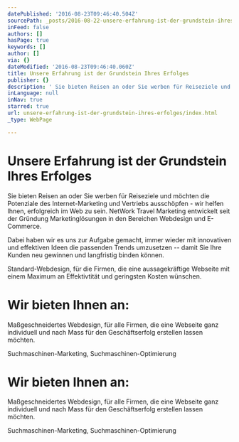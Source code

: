 ```yaml
---
datePublished: '2016-08-23T09:46:40.504Z'
sourcePath: _posts/2016-08-22-unsere-erfahrung-ist-der-grundstein-ihres-erfolges.md
inFeed: false
authors: []
hasPage: true
keywords: []
author: []
via: {}
dateModified: '2016-08-23T09:46:40.060Z'
title: Unsere Erfahrung ist der Grundstein Ihres Erfolges
publisher: {}
description: ' Sie bieten Reisen an oder Sie werben für Reiseziele und möchten die Potenziale des Internet-Marketing und Vertriebs ausschöpfen - wir helfen Ihnen, erfolgreich im Web zu sein. NetWork Travel Marketing entwickelt seit der Gründung Marketinglösungen in den Bereichen Webdesign und E-Commerce.'
inLanguage: null
inNav: true
starred: true
url: unsere-erfahrung-ist-der-grundstein-ihres-erfolges/index.html
_type: WebPage

---
```

# Unsere Erfahrung ist der Grundstein Ihres Erfolges

Sie bieten Reisen an oder Sie werben für Reiseziele und möchten die Potenziale des Internet-Marketing und Vertriebs ausschöpfen - wir helfen Ihnen, erfolgreich im Web zu sein. NetWork Travel Marketing entwickelt seit der Gründung Marketinglösungen in den Bereichen Webdesign und E-Commerce.

Dabei haben wir es uns zur Aufgabe gemacht, immer wieder mit innovativen und effektiven Ideen die passenden Trends umzusetzen -- damit Sie Ihre Kunden neu gewinnen und langfristig binden können.

Standard-Webdesign, für die Firmen, die eine aussagekräftige Webseite mit einem Maximum an Effektivtität und geringsten Kosten wünschen.

# Wir bieten Ihnen an:

Maßgeschneidertes Webdesign, für alle Firmen, die eine Webseite ganz individuell und nach Mass für den Geschäftserfolg erstellen lassen möchten.

Suchmaschinen-Marketing, Suchmaschinen-Optimierung

# Wir bieten Ihnen an:

Maßgeschneidertes Webdesign, für alle Firmen, die eine Webseite ganz individuell und nach Mass für den Geschäftserfolg erstellen lassen möchten.

Suchmaschinen-Marketing, Suchmaschinen-Optimierung